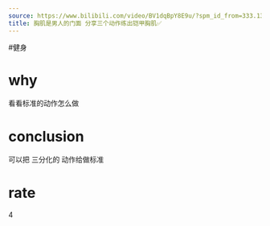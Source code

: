 ```yaml
---
source: https://www.bilibili.com/video/BV1dqBpY8E9u/?spm_id_from=333.1387.favlist.content.click&vd_source=549bde2564979641a5f0adbcfa529b0a
title: 胸肌是男人的门面 分享三个动作练出铠甲胸肌✅
---
```


#健身
# why
看看标准的动作怎么做
# conclusion
可以把 三分化的 动作给做标准
# rate
4